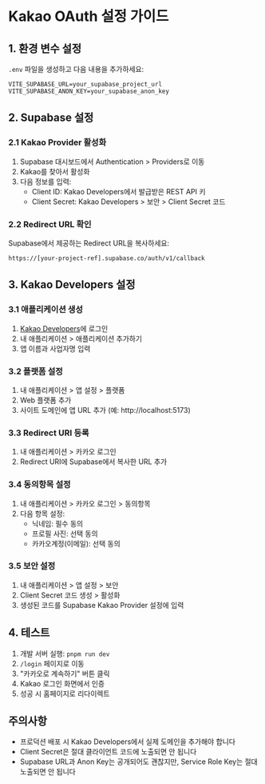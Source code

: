 # Kakao OAuth 설정 가이드

## 1. 환경 변수 설정
`.env` 파일을 생성하고 다음 내용을 추가하세요:
```
VITE_SUPABASE_URL=your_supabase_project_url
VITE_SUPABASE_ANON_KEY=your_supabase_anon_key
```

## 2. Supabase 설정

### 2.1 Kakao Provider 활성화
1. Supabase 대시보드에서 Authentication > Providers로 이동
2. Kakao를 찾아서 활성화
3. 다음 정보를 입력:
   - Client ID: Kakao Developers에서 발급받은 REST API 키
   - Client Secret: Kakao Developers > 보안 > Client Secret 코드

### 2.2 Redirect URL 확인
Supabase에서 제공하는 Redirect URL을 복사하세요:
```
https://[your-project-ref].supabase.co/auth/v1/callback
```

## 3. Kakao Developers 설정

### 3.1 애플리케이션 생성
1. [Kakao Developers](https://developers.kakao.com)에 로그인
2. 내 애플리케이션 > 애플리케이션 추가하기
3. 앱 이름과 사업자명 입력

### 3.2 플랫폼 설정
1. 내 애플리케이션 > 앱 설정 > 플랫폼
2. Web 플랫폼 추가
3. 사이트 도메인에 앱 URL 추가 (예: http://localhost:5173)

### 3.3 Redirect URI 등록
1. 내 애플리케이션 > 카카오 로그인
2. Redirect URI에 Supabase에서 복사한 URL 추가

### 3.4 동의항목 설정
1. 내 애플리케이션 > 카카오 로그인 > 동의항목
2. 다음 항목 설정:
   - 닉네임: 필수 동의
   - 프로필 사진: 선택 동의
   - 카카오계정(이메일): 선택 동의

### 3.5 보안 설정
1. 내 애플리케이션 > 앱 설정 > 보안
2. Client Secret 코드 생성 > 활성화
3. 생성된 코드를 Supabase Kakao Provider 설정에 입력

## 4. 테스트
1. 개발 서버 실행: `pnpm run dev`
2. `/login` 페이지로 이동
3. "카카오로 계속하기" 버튼 클릭
4. Kakao 로그인 화면에서 인증
5. 성공 시 홈페이지로 리다이렉트

## 주의사항
- 프로덕션 배포 시 Kakao Developers에서 실제 도메인을 추가해야 합니다
- Client Secret은 절대 클라이언트 코드에 노출되면 안 됩니다
- Supabase URL과 Anon Key는 공개되어도 괜찮지만, Service Role Key는 절대 노출되면 안 됩니다